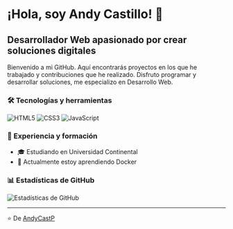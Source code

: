 # ¡Hola, soy Andy Castillo! 👋

## Desarrollador Web apasionado por crear soluciones digitales

Bienvenido a mi GitHub. Aquí encontrarás proyectos en los que he trabajado y contribuciones que he realizado. Disfruto programar y desarrollar soluciones, me especializo en Desarrollo Web.

### 🛠️ Tecnologías y herramientas

![HTML5](https://img.shields.io/badge/-HTML5-E34F26?style=flat-square&logo=html5&logoColor=white)
![CSS3](https://img.shields.io/badge/-CSS3-1572B6?style=flat-square&logo=css3)
![JavaScript](https://img.shields.io/badge/-JavaScript-F7DF1E?style=flat-square&logo=javascript&logoColor=black)


### 💼 Experiencia y formación

<!--
- 🏢 Actualmente trabajo en Huertas Inmobiliaria
--> 
- 🎓 Estudiando en Universidad Continental
- 🌱 Actualmente estoy aprendiendo Docker

### 📊 Estadísticas de GitHub

![Estadísticas de GitHub](https://github-readme-stats.vercel.app/api?username=AndyCastP&show_icons=true&theme=radical)

<!--
### 🔗 Conecta conmigo

[![Portfolio](https://img.shields.io/badge/Portfolio-pxndx.dev-blue)](https://TU_DOMINIO.COM)

[![LinkedIn](https://img.shields.io/badge/LinkedIn-TU_NOMBRE-blue?style=flat&logo=linkedin)](https://www.linkedin.com/in/TU_PERFIL_LINKEDIN/)  

[![Email](https://img.shields.io/badge/jose.andres@pxndx.dev-red?style=flat&logo=gmail)](mailto:jose.andres@pxndx.dev)

### 🚀 Proyectos destacados

<a href="https://github.com/TU_USUARIO/NOMBRE_REPOSITORIO">
  <img align="center" src="https://github-readme-stats.vercel.app/api/pin/?username=TU_USUARIO&repo=NOMBRE_REPOSITORIO&theme=radical" />
</a>
<a href="https://github.com/TU_USUARIO/OTRO_REPOSITORIO">
  <img align="center" src="https://github-readme-stats.vercel.app/api/pin/?username=TU_USUARIO&repo=OTRO_REPOSITORIO&theme=radical" />
</a>
-->
---

⭐️ De [AndyCastP](https://github.com/AndyCastP)





<!--
**AndyCastP/AndyCastP** is a ✨ _special_ ✨ repository because its `README.md` (this file) appears on your GitHub profile.

Here are some ideas to get you started:

- 🔭 I’m currently working on ...
- 🌱 I’m currently learning ...
- 👯 I’m looking to collaborate on ...
- 🤔 I’m looking for help with ...
- 💬 Ask me about ...
- 📫 How to reach me: ...
- 😄 Pronouns: ...
- ⚡ Fun fact: ...
-->
